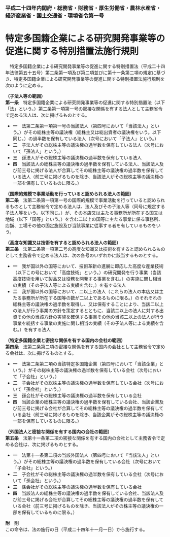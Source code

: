### 平成二十四年内閣府・総務省・財務省・厚生労働省・農林水産省・経済産業省・国土交通省・環境省令第一号  
# 特定多国籍企業による研究開発事業等の促進に関する特別措置法施行規則  
　特定多国籍企業による研究開発事業等の促進に関する特別措置法（平成二十四年法律第五十五号）第二条第一項及び第二項並びに第十一条第二項の規定に基づき、特定多国籍企業による研究開発事業等の促進に関する特別措置法施行規則を次のように定める。  
  
**（子法人等の範囲）**  
**第一条**　特定多国籍企業による研究開発事業等の促進に関する特別措置法（以下「法」という。）第二条第一項第一号の密接な関係を有する法人として主務省令で定める法人は、次に掲げるものとする。  
* **一**　法第二条第一項第一号の当該法人（第四号において「当該法人」という。）がその総株主等の議決権（総株主又は総出資者の議決権をいう。以下同じ。）の過半数を保有している法人（次号において「子法人」という。）  
* **二**　子法人がその総株主等の議決権の過半数を保有している法人（次号において「孫法人」という。）  
* **三**　孫法人がその総株主等の議決権の過半数を保有している法人  
* **四**　当該法人の総株主等の議決権の過半数を保有している法人、当該法人及び前三号に掲げる法人が合算してその総株主等の議決権の過半数を保有している法人（前三号に掲げるものを除き、当該法人がその総株主等の議決権の一部を保有しているものに限る。）  
  
**（国際的規模で事業活動を行っていると認められる法人の範囲）**  
**第二条**　法第二条第一項第一号の国際的規模で事業活動を行っていると認められるものとして主務省令で定める法人は、法人及びその子法人等（同号に規定する子法人等をいう。以下同じ。）が、その本店又は主たる事務所が所在する国又は地域（以下「国等」という。）を含む二以上の国等に主たる事業に係る事務所、店舗、工場その他の固定施設及び当該事業に従事する者を有しているものをいう。  
  
**（高度な知識又は技術を有すると認められる法人の範囲）**  
**第三条**　法第二条第一項第二号の高度な知識又は技術を有すると認められるものとして主務省令で定める法人は、次の各号のいずれかに該当するものとする。  
* **一**　我が国以外の国等において、技術革新の進展に即応した高度な産業技術（以下この号において「高度技術」という。）の研究開発を行う事業（当該高度技術を用いて製品又は役務を開発する事業を含む。）の実施に関し相当の実績（その子法人等による実績を含む。）を有する法人  
* **二**　我が国以外の国等において、二以上の法人（これらの法人の本店又は主たる事務所が所在する国等の数が二以上であるものに限る。）のそれぞれの総株主等の議決権の過半数を取得し、又は保有することにより、当該二以上の法人が行う事業の方針を策定するとともに、当該二以上の法人に対する出資その他の当該方針の実施を確保する事業その他の当該二以上の法人が行う事業を統括する事業の実施に関し相当の実績（その子法人等による実績を含む。）を有する法人  
  
**（特定多国籍企業と密接な関係を有する国内の会社の範囲）**  
**第四条**　法第二条第二項の密接な関係を有する国内の会社として主務省令で定める会社は、次に掲げるものとする。  
* **一**　法第二条第二項の当該特定多国籍企業（第四号において「当該企業」という。）がその総株主等の議決権の過半数を保有している会社（次号において「子会社」という。）  
* **二**　子会社がその総株主等の議決権の過半数を保有している会社（次号において「孫会社」という。）  
* **三**　孫会社がその総株主等の議決権の過半数を保有している会社  
* **四**　当該企業の総株主等の議決権の過半数を保有している会社、当該企業及び前三号に掲げる会社が合算してその総株主等の議決権の過半数を保有している会社（前三号に掲げるものを除き、当該企業がその総株主等の議決権の一部を保有しているものに限る。）  
  
**（外国法人と密接な関係を有する国内の会社の範囲）**  
**第五条**　法第十一条第二項の密接な関係を有する国内の会社として主務省令で定める会社は、次に掲げるものとする。  
* **一**　法第十一条第二項の当該外国法人（第四号において「当該法人」という。）がその総株主等の議決権の過半数を保有している会社（次号において「子会社」という。）  
* **二**　子会社がその総株主等の議決権の過半数を保有している会社（次号において「孫会社」という。）  
* **三**　孫会社がその総株主等の議決権の過半数を保有している会社  
* **四**　当該法人の総株主等の議決権の過半数を保有している会社、当該法人及び前三号に掲げる会社が合算してその総株主等の議決権の過半数を保有している会社（前三号に掲げるものを除き、当該法人がその株主等の議決権の一部を保有しているものに限る。）  
  
**附　則**  
この命令は、法の施行の日（平成二十四年十一月一日）から施行する。  
  
